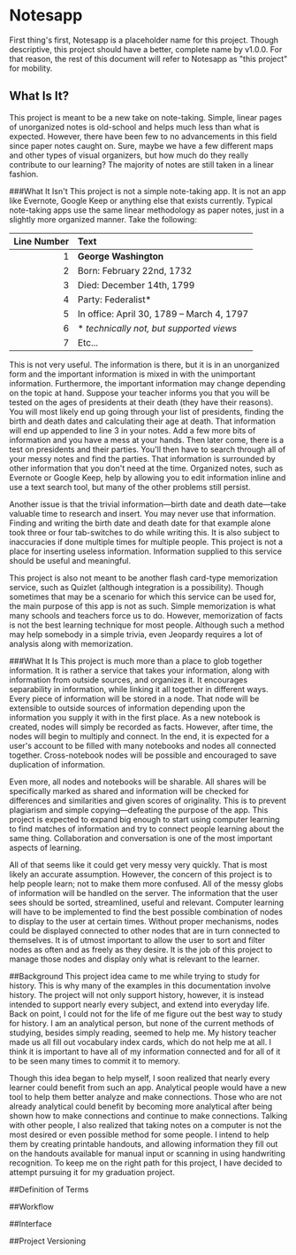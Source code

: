 Notesapp
========
First thing's first, Notesapp is a placeholder name for this project. Though descriptive, this project should have a better, complete name by v1.0.0. For that reason, the rest of this document will refer to Notesapp as "this project" for mobility.

What Is It?
-----------
This project is meant to be a new take on note-taking. Simple, linear pages of unorganized notes is old-school and helps much less than what is expected. However, there have been few to no advancements in this field since paper notes caught on. Sure, maybe we have a few different maps and other types of visual organizers, but how much do they really contribute to our learning? The majority of notes are still taken in a linear fashion.

###What It Isn't
This project is not a simple note-taking app. It is not an app like Evernote, Google Keep or anything else that exists currently. Typical note-taking apps use the same linear methodology as paper notes, just in a slightly more organized manner. Take the following:

|Line Number|Text|
|----------:|:---|
|1|**George Washington**|
|2|Born: February 22nd, 1732|
|3|Died: December 14th, 1799|
|4|Party: Federalist*|
|5|In office: April 30, 1789 – March 4, 1797|
|6|* *technically not, but supported views*|
|7|Etc...|

This is not very useful. The information is there, but it is in an unorganized form and the important information is mixed in with the unimportant information. Furthermore, the important information may change depending on the topic at hand. Suppose your teacher informs you that you will be tested on the ages of presidents at their death (they have their reasons). You will most likely end up going through your list of presidents, finding the birth and death dates and calculating their age at death. That information will end up appended to line 3 in your notes. Add a few more bits of information and you have a mess at your hands. Then later come, there is a test on presidents and their parties. You'll then have to search through all of your messy notes and find the parties. That information is surrounded by other information that you don't need at the time. Organized notes, such as Evernote or Google Keep, help by allowing you to edit information inline and use a text search tool, but many of the other problems still persist.

Another issue is that the trivial information—birth date and death date—take valuable time to research and insert. You may never use that information. Finding and writing the birth date and death date for that example alone took three or four tab-switches to do while writing this. It is also subject to inaccuracies if done multiple times for multiple people. This project is not a place for inserting useless information. Information supplied to this service should be useful and meaningful.

This project is also not meant to be another flash card-type memorization service, such as Quizlet (although integration is a possibility). Though sometimes that may be a scenario for which this service can be used for, the main purpose of this app is not as such. Simple memorization is what many schools and teachers force us to do. However, memorization of facts is not the best learning technique for most people. Although such a method may help somebody in a simple trivia, even Jeopardy requires a lot of analysis along with memorization.

###What It Is
This project is much more than a place to glob together information. It is rather a service that takes your information, along with information from outside sources, and organizes it. It encourages separability in information, while linking it all together in different ways. Every piece of information will be stored in a node. That node will be extensible to outside sources of information depending upon the information you supply it with in the first place. As a new notebook is created, nodes will simply be recorded as facts. However, after time, the nodes will begin to multiply and connect. In the end, it is expected for a user's account to be filled with many notebooks and nodes all connected together. Cross-notebook nodes will be possible and encouraged to save duplication of information.

Even more, all nodes and notebooks will be sharable. All shares will be specifically marked as shared and information will be checked for differences and similarities and given scores of originality. This is to prevent plagiarism and simple copying—defeating the purpose of the app. This project is expected to expand big enough to start using computer learning to find matches of information and try to connect people learning about the same thing. Collaboration and conversation is one of the most important aspects of learning.

All of that seems like it could get very messy very quickly. That is most likely an accurate assumption. However, the concern of this project is to help people learn; not to make them more confused. All of the messy globs of information will be handled on the server. The information that the user sees should be sorted, streamlined, useful and relevant. Computer learning will have to be implemented to find the best possible combination of nodes to display to the user at certain times. Without proper mechanisms, nodes could be displayed connected to other nodes that are in turn connected to themselves. It is of utmost important to allow the user to sort and filter nodes as often and as freely as they desire. It is the job of this project to manage those nodes and display only what is relevant to the learner.

##Background
This project idea came to me while trying to study for history. This is why many of the examples in this documentation involve history. The project will not only support history, however, it is instead intended to support nearly every subject, and extend into everyday life. Back on point, I could not for the life of me figure out the best way to study for history. I am an analytical person, but none of the current methods of studying, besides simply reading, seemed to help me. My history teacher made us all fill out vocabulary index cards, which do not help me at all. I think it is important to have all of my information connected and for all of it to be seen many times to commit it to memory.

Though this idea began to help myself, I soon realized that nearly every learner could benefit from such an app. Analytical people would have a new tool to help them better analyze and make connections. Those who are not already analytical could benefit by becoming more analytical after being shown how to make connections and continue to make connections. Talking with other people, I also realized that taking notes on a computer is not the most desired or even possible method for some people. I intend to help them by creating printable handouts, and allowing information they fill out on the handouts available for manual input or scanning in using handwriting recognition. To keep me on the right path for this project, I have decided to attempt pursuing it for my graduation project.

##Definition of Terms

##Workflow

##Interface

##Project Versioning
